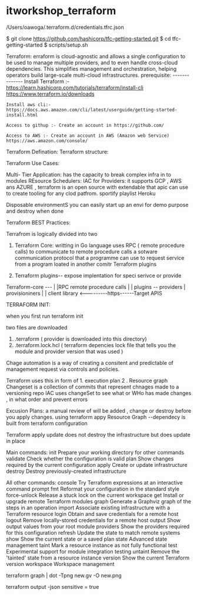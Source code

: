 # itworkshop_terraform


/Users/oawoga/.terraform.d/credentials.tfrc.json

   $ git clone https://github.com/hashicorp/tfc-getting-started.git
   $ cd tfc-getting-started
   $ scripts/setup.sh



Terraform:
erraform is cloud-agnostic and allows a single configuration to be used to manage multiple providers, and to even handle cross-cloud dependencies. This simplifies management and orchestration, helping operators build large-scale multi-cloud infrastructures.
    prerequisite:
    --------------
    Install Terraform :-  https://learn.hashicorp.com/tutorials/terraform/install-cli
                          https://www.terraform.io/downloads
 
    Install aws cli:- 	https://docs.aws.amazon.com/cli/latest/userguide/getting-started-install.html
 
    Access to githup :- Create an account in https://github.com/

    Access to AWS :- Create an account in AWS (Amazon web Service) https://aws.amazon.com/console/
Terraform Defination:
Terraform structure: 


Terraform Use Cases:

Multi- Tier Application: has the capacity to break complex infra in to modules
REsource Schedulers:
IAC for Providers: it supports GCP , AWS ans AZURE , terraform is an open source with extendable that apic can use to create tooling for any clod patfrom. sportify playlist Heroku

Disposable environmentS you can easily start up an envi for demo purpose and destroy when done

Terraform BEST Practices:


Terrafrom is logically divided into two

1. Terraform Core:  writting in Go language  uses RPC ( remote procedure calls) to communicate to 
 remote procedure calls a sotware communication protocol that a programme can use to request service from a program loated in another comitr Terraform plugins

2. Terraform plugins-- expose implentation for speci serivce or provide


Terraform-core ---
|
|RPC remote procedure calls 
|
|
plugins -- providers
     |      provisioniners 
     |
     |
     client library <---------https------Target APIS




TERRAFORM INIT:

when you first run terraform init 

two files are downloaded 
1. .terraform ( provider is downloaded into this directory)
2. .terraform.lock.hcl ( terraform depencies lock file that tells you the module and provider version that was used )



Chage automation is a way of creating a consitent and predictable of management request via controls and policies.

Terraform uses this in form of
1.
 execution plan 
2 . Resource graph
Changeset is a collection of commits that represent chnages made to a versioning repo
IAC uses changeSet to see what or WHo has made changes , in what order and prevent errors


Excusion Plans: 
a manual review of will be added , change or destroy  before you apply changes. using terraform appy 
Resource Graph --dependecy  is built from terraform configuration

Terraform apply update does not destroy the infrastructure but does update in place

















Main commands:
  init          Prepare your working directory for other commands
  validate      Check whether the configuration is valid
  plan          Show changes required by the current configuration
  apply         Create or update infrastructure
  destroy       Destroy previously-created infrastructure

All other commands:
  console       Try Terraform expressions at an interactive command prompt
  fmt           Reformat your configuration in the standard style
  force-unlock  Release a stuck lock on the current workspace
  get           Install or upgrade remote Terraform modules
  graph         Generate a Graphviz graph of the steps in an operation
  import        Associate existing infrastructure with a Terraform resource
  login         Obtain and save credentials for a remote host
  logout        Remove locally-stored credentials for a remote host
  output        Show output values from your root module
  providers     Show the providers required for this configuration
  refresh       Update the state to match remote systems
  show          Show the current state or a saved plan
  state         Advanced state management
  taint         Mark a resource instance as not fully functional
  test          Experimental support for module integration testing
  untaint       Remove the 'tainted' state from a resource instance
  version       Show the current Terraform version
  workspace     Workspace management



  terraform graph | dot -Tpng new.gv -O new.png

  terraform output -json
  sensitive = true